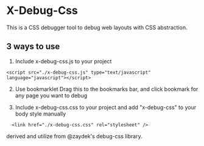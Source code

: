 # X-Debug-Css

This is a CSS debugger tool to debug web layouts with CSS abstraction.

## 3 ways to use

  1. Include x-debug-css.js to your project
  ~~~
  <script src="./x-debug-css.js" type="text/javascript" language="javascript"></script>
  ~~~

  2. Use bookmarklet
    Drag this to the bookmarks bar, and click bookmark for any page you want to debug



  3. Include x-debug-css.css to your project and add "x-debug-css" to your body style manually
  ```
    <link href="./x-debug-css.css" rel="stylesheet" />
  ```



derived and utilize from @zaydek's debug-css library.
